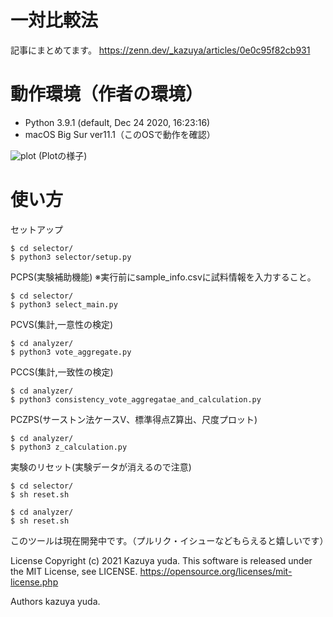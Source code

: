 # 一対比較法

記事にまとめてます。
https://zenn.dev/_kazuya/articles/0e0c95f82cb931

# 動作環境（作者の環境）

+ Python 3.9.1 (default, Dec 24 2020, 16:23:16)  
+ macOS Big Sur ver11.1（このOSで動作を確認）  

![plot](https://user-images.githubusercontent.com/15680172/104689637-35fc8180-5746-11eb-9cea-17d1be9a5cc0.gif)
(Plotの様子)

# 使い方

セットアップ

```
$ cd selector/
$ python3 selector/setup.py
```

PCPS(実験補助機能)
※実行前にsample_info.csvに試料情報を入力すること。

```
$ cd selector/
$ python3 select_main.py
```

PCVS(集計,一意性の検定)

```
$ cd analyzer/
$ python3 vote_aggregate.py
```

PCCS(集計,一致性の検定)

```
$ cd analyzer/
$ python3 consistency_vote_aggregatae_and_calculation.py
```

PCZPS(サーストン法ケースV、標準得点Z算出、尺度プロット)

```
$ cd analyzer/
$ python3 z_calculation.py
```

実験のリセット(実験データが消えるので注意)

```
$ cd selector/
$ sh reset.sh

$ cd analyzer/
$ sh reset.sh
```

このツールは現在開発中です。（プルリク・イシューなどもらえると嬉しいです）

License
Copyright (c) 2021 Kazuya yuda. This software is released under the MIT License, see LICENSE.
https://opensource.org/licenses/mit-license.php

Authors
kazuya yuda.
